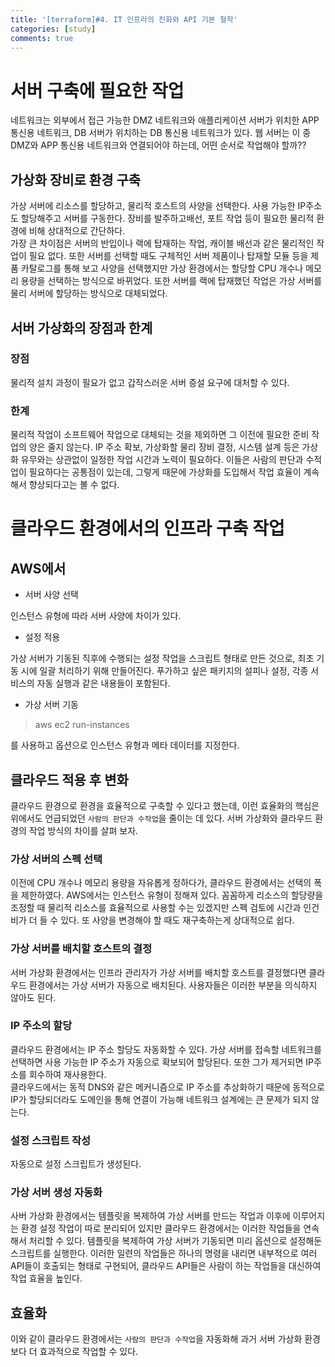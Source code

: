 ```yaml
---
title: '[terraform]#4. IT 인프라의 진화와 API 기본 철학'
categories: [study]
comments: true
---
```


# 서버 구축에 필요한 작업
네트워크는 외부에서 접근 가능한 DMZ 네트워크와 애플리케이션 서버가 위치한 APP 통신용 네트워크, DB 서버가 위치하는 DB 통신용 네트워크가 있다. 웹 서버는 이 중 DMZ와 APP 통신용 네트워크와 연결되어야 하는데, 어떤 순서로 작업해야 할까??

## 가상화 장비로 환경 구축
가상 서버에 리소스를 할당하고, 물리적 호스트의 사양을 선택한다. 사용 가능한 IP주소도 할당해주고 서버를 구동한다. 장비를 발주하고배선, 포트 작업 등이 필요한 물리적 환경에 비해 상대적으로 간단하다. <br>
가장 큰 차이점은 서버의 반입이나 랙에 탑재하는 작업, 캐이블 배선과 같은 물리적인 작업이 필요 없다. 또한 서버를 선택할 때도 구체적인 서버 제품이나 탑재할 모듈 등을 제품 카탈로그를 통해 보고 사양을 선택했지만 가상 환경에서는 할당할 CPU 개수나 메모리 용량을 선택하는 방식으로 바뀌었다. 또한 서버를 랙에 탑재했던 작업은 가상 서버를 물리 서버에 할당하는 방식으로 대체되었다.

## 서버 가상화의 장점과 한계

### 장점
물리적 설치 과정이 필요가 없고 갑작스러운 서버 증설 요구에 대처할 수 있다.

### 한계
물리적 작업이 소프트웨어 작업으로 대체되는 것을 제외하면 그 이전에 필요한 준비 작업의 양은 줄지 않는다. IP 주소 확보, 가상화할 물리 장비 결정, 시스템 설계 등은 가상화 유무와는 상관없이 일정한 작업 시간과 노력이 필요하다. 이들은 사람의 판단과 수적업이 필요하다는 공통점이 있는데, 그렇게 때문에 가상화를 도입해서 작업 효율이 계속해서 향상되다고는 볼 수 없다.

# 클라우드 환경에서의 인프라 구축 작업

## AWS에서
* 서버 사양 선택

인스턴스 유형에 따라 서버 사양에 차이가 있다. 

* 설정 적용

가상 서버가 기동된 직후에 수행되는 설정 작업을 스크립트 형태로 만든 것으로, 최초 기동 시에 일괄 처리하기 위해 만들어진다. 푸가하고 싶은 패키지의 설피나 설정, 각종 서비스의 자동 실행과 같은 내용들이 포함된다.

* 가상 서버 기동
>aws ec2 run-instances 

를 사용하고 옵션으로 인스턴스 유형과 메타 데이터를 지정한다.

## 클라우드 적용 후 변화

클라우드 환경으로 환경을 효율적으로 구축할 수 있다고 했는데, 이런 효율화의 핵심은 위에서도 언급되었던 `사람의 판단과 수작업`을 줄이는 데 있다. 서버 가상화와 클라우드 환경의 작업 방식의 차이를 살펴 보자.

### 가상 서버의 스펙 선택
이전에 CPU 개수나 메모리 용량을 자유롭게 정하다가, 클라우드 환경에서는 선택의 폭을 제한하였다. AWS에서는 인스턴스 유형이 정해져 있다. 꼼꼼하게 리소스의 할당량을 조정할 때 물리적 리소스를 효율적으로 사용할 수는 있겠지만 스펙 검토에 시간과 인건비가 더 들 수 있다. 또 사양을 변경해야 할 때도 재구축하는게 상대적으로 쉽다. 

### 가상 서버를 배치할 호스트의 결정
서버 가상화 환경에서는 인프라 관리자가 가상 서버를 배치할 호스트를 결정했다면 클라우드 환경에서는 가상 서버가 자동으로 배치된다. 사용자들은 이러한 부분을 의식하지 않아도 된다.

### IP 주소의 할당
클라우드 환경에서는 IP 주소 할당도 자동화할 수 있다. 가상 서버를 접속할 네트워크를 선택하면 사용 가능한 IP 주소가 자동으로 확보되어 할당된다. 또한 그가 제거되면 IP주소를 회수하여 재사용한다.<br>
클라우드에서는 동적 DNS와 같은 메커니즘으로 IP 주소를 추상화하기 때문에 동적으로 IP가 할당되더라도 도메인을 통해 연결이 가능해 네트워크 설계에는 큰 문제가 되지 않는다. 

### 설정 스크립트 작성
자동으로 설정 스크립트가 생성된다. 

### 가상 서버 생성 자동화
사버 가상화 환경에서는 템플릿을 복제하여 가상 서버를 만드는 작업과 이후에 이루어지는 환경 설정 작업이 따로 분리되어 있지만 클라우드 환경에서는 이러한 작업들을 연속해서 처리할 수 있다. 템플릿을 복제하여 가상 서버가 기동되면 미리 옵션으로 설정해둔 스크립트를 실행한다. 이러한 일련의 작업들은 하나의 명령을 내리면 내부적으로 여러 API들이 호출되는 형태로 구현되어, 클라우드 API들은 사람이 하는 작업들을 대신하여 작업 효율을 높인다.

## 효율화
이와 같이 클라우드 환경에서는 `사람의 판단과 수작업`을 자동화해 과거 서버 가상화 환경보다 더 효과적으로 작업할 수 있다. 